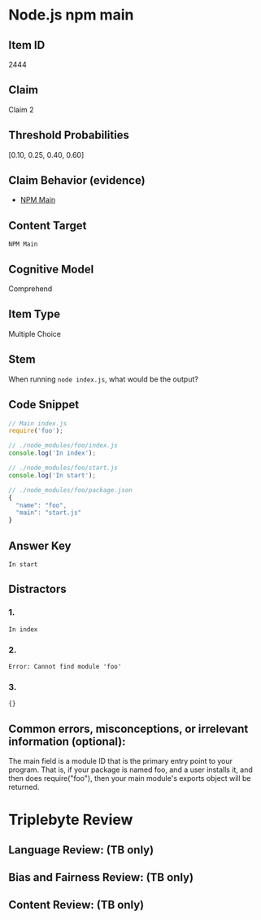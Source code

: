 # Node.js npm main

## Item ID
2444

## Claim
Claim 2

## Threshold Probabilities
[0.10, 0.25, 0.40, 0.60]

## Claim Behavior (evidence)
- [NPM Main](https://docs.npmjs.com/cli/v7/configuring-npm/package-json#main)

## Content Target
`NPM Main`

## Cognitive Model
Comprehend

## Item Type
Multiple Choice

## Stem
When running `node index.js`, what would be the output?

## Code Snippet
```js
// Main index.js
require('foo');

// ./node_modules/foo/index.js
console.log('In index');

// ./node_modules/foo/start.js
console.log('In start');

// ./node_modules/foo/package.json
{
  "name": "foo",
  "main": "start.js"
}
```

## Answer Key
```
In start
```

## Distractors

### 1.
```
In index
```

### 2.
```
Error: Cannot find module 'foo'
```

### 3.
```
{}
```

## Common errors, misconceptions, or irrelevant information (optional):
The main field is a module ID that is the primary entry point to your program. That is, if your package is named foo, and a user installs it, and then does require("foo"), then your main module's exports object will be returned.

# Triplebyte Review

## Language Review: (TB only)

## Bias and Fairness Review: (TB only)

## Content Review: (TB only)
